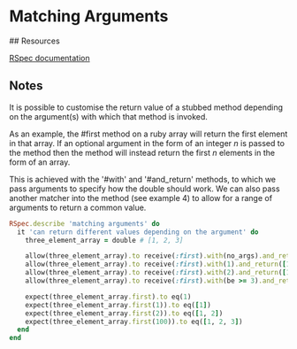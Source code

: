 # Matching Arguments

## Resources

[RSpec documentation](https://relishapp.com/rspec/rspec-mocks/v/3-8/docs/setting-constraints/matching-arguments)

## Notes

It is possible to customise the return value of a stubbed method depending on the argument(s) with which that method is invoked.

As an example, the #first method on a ruby array will return the first element in that array. If an optional argument in the form of an integer _n_ is passed to the method then the method will instead return the first _n_ elements in the form of an array.

This is achieved with the '#with' and '#and_return' methods, to which we pass arguments to specify how the double should work. We can also pass another matcher into the method (see example 4) to allow for a range of arguments to return a common value.

```ruby
RSpec.describe 'matching arguments' do
  it 'can return different values depending on the argument' do
    three_element_array = double # [1, 2, 3]

    allow(three_element_array).to receive(:first).with(no_args).and_return(1)
    allow(three_element_array).to receive(:first).with(1).and_return([1])
    allow(three_element_array).to receive(:first).with(2).and_return([1, 2])
    allow(three_element_array).to receive(:first).with(be >= 3).and_return([1, 2, 3])

    expect(three_element_array.first).to eq(1)
    expect(three_element_array.first(1)).to eq([1])
    expect(three_element_array.first(2)).to eq([1, 2])
    expect(three_element_array.first(100)).to eq([1, 2, 3])
  end
end
```